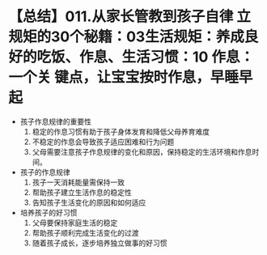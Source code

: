 # 【总结】011.从家长管教到孩子自律 立规矩的30个秘籍：03生活规矩：养成良好的吃饭、作息、生活习惯：10 作息：一个关 键点，让宝宝按时作息，早睡早起

-   孩子作息规律的重要性
    1.  稳定的作息习惯有助于孩子身体发育和降低父母养育难度
    2.  不稳定的作息会导致孩子适应困难和行为问题
    3.  父母需要注意孩子作息规律的变化和原因，保持稳定的生活环境和作息时间。
-   孩子的作息规律
    1.  孩子一天消耗能量需保持一致
    2.  帮助孩子建立生活作息的稳定性
    3.  告知孩子生活变化的原因和如何适应
-   培养孩子的好习惯
    1.  父母要保持家庭生活的稳定
    2.  帮助孩子顺利完成生活变化的过渡
    3.  随着孩子成长，逐步培养独立做事的好习惯